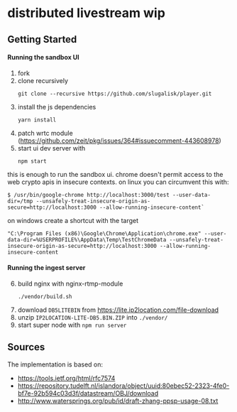# distributed livestream wip

## Getting Started

#### Running the sandbox UI

1. fork
2. clone recursively 
    ```
    git clone --recursive https://github.com/slugalisk/player.git
    ```
3. install the js dependencies 
    ```
    yarn install
    ```
4. patch wrtc module (https://github.com/zeit/pkg/issues/364#issuecomment-443608978)
5. start ui dev server with 
    ```
    npm start
    ```

this is enough to run the sandbox ui. chrome doesn't permit access to the web crypto apis in insecure contexts. on linux you can circumvent this with:

```
$ /usr/bin/google-chrome http://localhost:3000/test --user-data-dir=/tmp --unsafely-treat-insecure-origin-as-secure=http://localhost:3000 --allow-running-insecure-content`
```

on windows create a shortcut with the target

```
"C:\Program Files (x86)\Google\Chrome\Application\chrome.exe" --user-data-dir=%USERPROFILE%\AppData\Temp\TestChromeData --unsafely-treat-insecure-origin-as-secure=http://localhost:3000 --allow-running-insecure-content
```

#### Running the ingest server

6. build nginx with nginx-rtmp-module
   ```
   ./vendor/build.sh
   ```
7. download `DB5LITEBIN` from https://lite.ip2location.com/file-download
8. unzip `IP2LOCATION-LITE-DB5.BIN.ZIP` into `./vendor/`
9. start super node with `npm run server`

## Sources

The implementation is based on:

* https://tools.ietf.org/html/rfc7574
* https://repository.tudelft.nl/islandora/object/uuid:80ebec52-2323-4fe0-bf7e-92b594c03d3f/datastream/OBJ/download
* http://www.watersprings.org/pub/id/draft-zhang-ppsp-usage-08.txt
